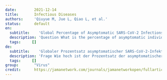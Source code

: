 ```yaml
---
date:        2021-12-14
title:       Infectious Diseases
authors:     'Qiuyue M, Jue L, Qiao L, et al.'
status:      default
en:
  subtitle:    'Global Percentage of Asymptomatic SARS-CoV-2 Infections Among the Tested Population and Individuals With Confirmed COVID-19 Diagnosis A Systematic Review and Meta-analysis'
  description: 'Question What is the percentage of asymptomatic individuals with positive test results for SARS-CoV-2 among tested individuals and those with confirmed COVID-19 diagnosis? Findings In this systematic review and meta-analysis of 95 unique studies with 29 776 306 individuals undergoing testing, the pooled percentage of asymptomatic infections was 0.25% among the tested population and 40.50% among the population with confirmed COVID-19. Meaning The high percentage of asymptomatic infections from this study highlights the potential transmission risk of asymptomatic infections in communities.'
  tags:     []
de: 
  subtitle:    'Globaler Prozentsatz asymptomatischer SARS-CoV-2-Infektionen in der getesteten Bevölkerung und bei Personen mit bestätigter COVID-19-Diagnose - eine systematische Überprüfung und Meta-Analyse.'
  description: 'Frage Wie hoch ist der Prozentsatz der asymptomatischer Personen mit positiven Testergebnissen für SARS-CoV-2 unter den getesteten Personen und denen mit bestätigten COVID-19-Diagnose? Ergebnisse In dieser systematischen Übersicht und Meta-Analyse von 95 einzigartigen Studien mit 29 776 306 Personen, die getestet wurden unterzogen wurden, lag der gepoolte Prozentsatz der asymptomatischer Infektionen bei 0,25 % unter der getesteten Bevölkerung und 40,50 % in der Population mit bestätigten COVID-19. Das bedeutet, dass der hohe Prozentsatz an asymptomatischer Infektionen aus dieser Studie verdeutlicht das potenzielle Übertragungsrisiko von asymptomatischen Infektionen in Gemeinden.'
  tags:     []
group:       "Virus"
credit:      https://jamanetwork.com/journals/jamanetworkopen/fullarticle/2787098
---
```

